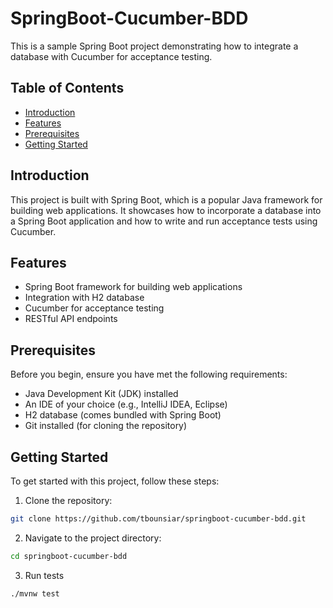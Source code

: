 # SpringBoot-Cucumber-BDD

This is a sample Spring Boot project demonstrating how to integrate a database with Cucumber for acceptance testing.

## Table of Contents

- [Introduction](#introduction)
- [Features](#features)
- [Prerequisites](#prerequisites)
- [Getting Started](#getting-started)

## Introduction

This project is built with Spring Boot, which is a popular Java framework for building web applications. It showcases how to incorporate a database into a Spring Boot application and how to write and run acceptance tests using Cucumber.

## Features

- Spring Boot framework for building web applications
- Integration with H2 database
- Cucumber for acceptance testing
- RESTful API endpoints

## Prerequisites

Before you begin, ensure you have met the following requirements:

- Java Development Kit (JDK) installed
- An IDE of your choice (e.g., IntelliJ IDEA, Eclipse)
- H2 database (comes bundled with Spring Boot)
- Git installed (for cloning the repository)

## Getting Started

To get started with this project, follow these steps:

1. Clone the repository:

```bash
git clone https://github.com/tbounsiar/springboot-cucumber-bdd.git
```
2. Navigate to the project directory:
```bash
cd springboot-cucumber-bdd
```
3. Run tests
```bash
./mvnw test
```

